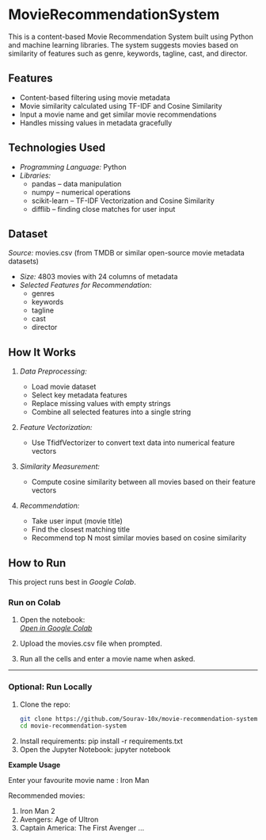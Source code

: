 # MovieRecommendationSystem
 This is a content-based Movie Recommendation System built using Python and machine learning libraries. The system suggests movies based on similarity of features such as genre, keywords, tagline, cast, and director.

## Features

- Content-based filtering using movie metadata
- Movie similarity calculated using TF-IDF and Cosine Similarity
- Input a movie name and get similar movie recommendations
- Handles missing values in metadata gracefully

## Technologies Used

- *Programming Language:* Python
- *Libraries:*
  - pandas – data manipulation
  - numpy – numerical operations
  - scikit-learn – TF-IDF Vectorization and Cosine Similarity
  - difflib – finding close matches for user input

## Dataset

*Source:* movies.csv (from TMDB or similar open-source movie metadata datasets)
- *Size:* 4803 movies with 24 columns of metadata
- *Selected Features for Recommendation:*
  - genres
  - keywords
  - tagline
  - cast
  - director

## How It Works
1. *Data Preprocessing:*
   - Load movie dataset
   - Select key metadata features
   - Replace missing values with empty strings
   - Combine all selected features into a single string

2. *Feature Vectorization:*
   - Use TfidfVectorizer to convert text data into numerical feature vectors

3. *Similarity Measurement:*
   - Compute cosine similarity between all movies based on their feature vectors

4. *Recommendation:*
   - Take user input (movie title)
   - Find the closest matching title
   - Recommend top N most similar movies based on cosine similarity

## How to Run
This project runs best in *Google Colab*.

### Run on Colab

1. Open the notebook:  
   [*Open in Google Colab*](https://colab.research.google.com/github/Sourav-10x/movie-recommendation-system/blob/main/Movie_Recommendation_System.ipynb)

2. Upload the movies.csv file when prompted.

3. Run all the cells and enter a movie name when asked.

---

### Optional: Run Locally

1. Clone the repo:
   ```bash
   git clone https://github.com/Sourav-10x/movie-recommendation-system.git
   cd movie-recommendation-system
2. Install requirements:
 pip install -r requirements.txt
3. Open the Jupyter Notebook:
 jupyter notebook

**Example Usage**

Enter your favourite movie name : Iron Man

Recommended movies:
1. Iron Man 2
2. Avengers: Age of Ultron
3. Captain America: The First Avenger
...
